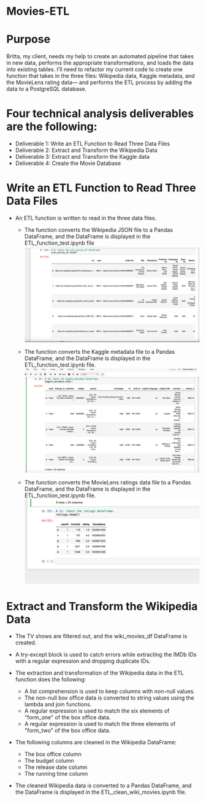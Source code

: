 # Movies-ETL

# Purpose

Britta, my client, needs my help to create an automated pipeline that takes in new data, performs the appropriate transformations, and loads the data into existing tables. I’ll need to refactor my current code to create one function that takes in the three files: Wikipedia data, Kaggle metadata, and the MovieLens rating data— and performs the ETL process by adding the data to a PostgreSQL database.

# Four technical analysis deliverables are the following:
  * Deliverable 1: Write an ETL Function to Read Three Data Files
  * Deliverable 2: Extract and Transform the Wikipedia Data
  * Deliverable 3: Extract and Transform the Kaggle data
  * Deliverable 4: Create the Movie Database

# Write an ETL Function to Read Three Data Files 
 * An ETL function is written to read in the three data files.
   - The function converts the Wikipedia JSON file to a Pandas DataFrame, and the DataFrame is displayed in the ETL_function_test.ipynb file
![wiki_movies_df](https://github.com/cbrito3/Movies-ETL/blob/main/wiki_movies_df.png)

   - The function converts the Kaggle metadata file to a Pandas DataFrame, and the DataFrame is displayed in the ETL_function_test.ipynb file. 
![kaggle_metadata](https://github.com/cbrito3/Movies-ETL/blob/main/kaggle_metadata.png)
   
   - The function converts the MovieLens ratings data file to a Pandas DataFrame, and the DataFrame is displayed in the ETL_function_test.ipynb file. 
![ratings](https://github.com/cbrito3/Movies-ETL/blob/main/ratings.png)

# Extract and Transform the Wikipedia Data 
* The TV shows are filtered out, and the wiki_movies_df DataFrame is created. 
* A try-except block is used to catch errors while extracting the IMDb IDs with a regular expression and dropping duplicate IDs.
* The extraction and transformation of the Wikipedia data in the ETL function does the following:
  - A list comprehension is used to keep columns with non-null values. 
  - The non-null box office data is converted to string values using the lambda and join functions. 
  - A regular expression is used to match the six elements of "form_one" of the box office data. 
  - A regular expression is used to match the three elements of "form_two" of the box office data. 

* The following columns are cleaned in the Wikipedia DataFrame: 
  - The box office column
  - The budget column
  - The release date column
  -  The running time column
  
* The cleaned Wikipedia data is converted to a Pandas DataFrame, and the DataFrame is displayed in the ETL_clean_wiki_movies.ipynb file. 
